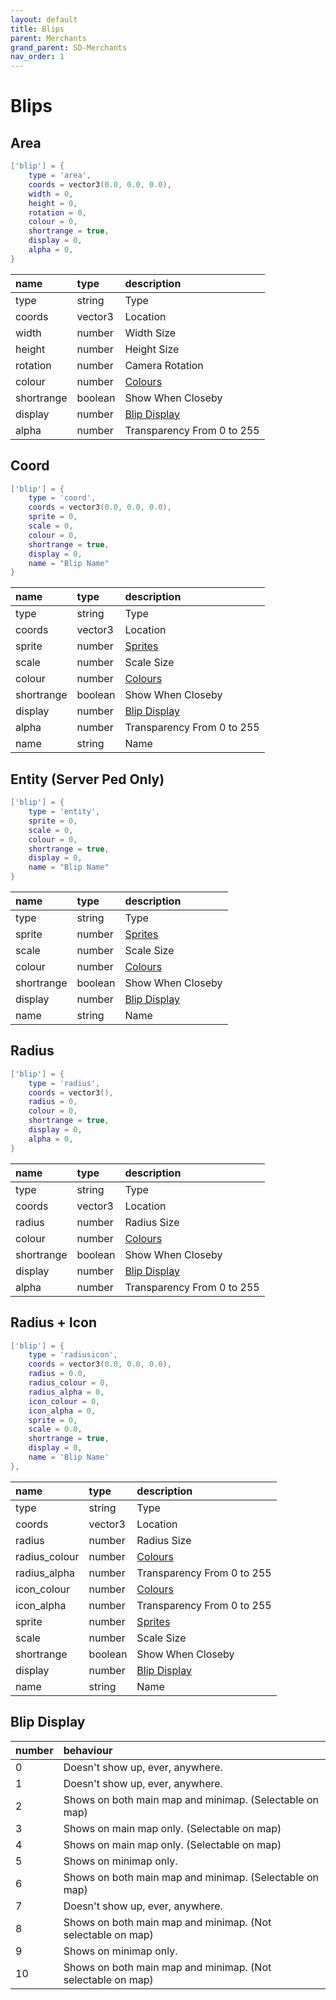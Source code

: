 ```yaml
---
layout: default
title: Blips
parent: Merchants
grand_parent: SD-Merchants
nav_order: 1
---
```


# Blips


## Area
```lua
['blip'] = {
    type = 'area',
    coords = vector3(0.0, 0.0, 0.0),
    width = 0,
    height = 0,
    rotation = 0,
    colour = 0,
    shortrange = true,
    display = 0,
    alpha = 0,
}
```

| name            | type           | description     |
|:----------------|:---------------|:----------------|
| type            | string         | Type            |
| coords          | vector3        | Location        |
| width           | number         | Width Size      |
| height          | number         | Height Size     |
| rotation        | number         | Camera Rotation |
| colour          | number         | [Colours](https://docs.fivem.net/docs/game-references/blips/#blip-colors) |
| shortrange      | boolean        | Show When Closeby |
| display         | number         | [Blip Display](#blip-display) |
| alpha           | number         | Transparency From 0 to 255 |

## Coord
```lua
['blip'] = {
    type = 'coord',
    coords = vector3(0.0, 0.0, 0.0),
    sprite = 0,
    scale = 0, 
    colour = 0,
    shortrange = true,
    display = 0,
    name = "Blip Name"
}
```

| name            | type           | description     |
|:----------------|:---------------|:----------------|
| type            | string         | Type            |
| coords          | vector3        | Location        |
| sprite          | number         | [Sprites](https://docs.fivem.net/docs/game-references/blips/#blips)      |
| scale           | number         | Scale Size      |
| colour          | number         | [Colours](https://docs.fivem.net/docs/game-references/blips/#blip-colors) |
| shortrange      | boolean        | Show When Closeby |
| display         | number         | [Blip Display](#blip-display) |
| alpha           | number         | Transparency From 0 to 255 |
| name            | string         | Name |

## Entity (Server Ped Only)
```lua
['blip'] = {
    type = 'entity',
    sprite = 0,
    scale = 0,
    colour = 0,
    shortrange = true,
    display = 0,
    name = "Blip Name"
}
```

| name            | type           | description     |
|:----------------|:---------------|:----------------|
| type            | string         | Type            |
| sprite          | number         | [Sprites](https://docs.fivem.net/docs/game-references/blips/#blips)      |
| scale           | number         | Scale Size      |
| colour          | number         | [Colours](https://docs.fivem.net/docs/game-references/blips/#blip-colors) |
| shortrange      | boolean        | Show When Closeby |
| display         | number         | [Blip Display](#blip-display) |
| name            | string         | Name |

## Radius
```lua
['blip'] = {
    type = 'radius',
    coords = vector3(),
    radius = 0,
    colour = 0,
    shortrange = true,
    display = 0,
    alpha = 0,
}
```

| name            | type           | description     |
|:----------------|:---------------|:----------------|
| type            | string         | Type            |
| coords          | vector3        | Location        |
| radius          | number         | Radius Size     |
| colour          | number         | [Colours](https://docs.fivem.net/docs/game-references/blips/#blip-colors) |
| shortrange      | boolean        | Show When Closeby |
| display         | number         | [Blip Display](#blip-display) |
| alpha           | number         | Transparency From 0 to 255 |

## Radius + Icon
```lua
['blip'] = {
    type = 'radiusicon',
    coords = vector3(0.0, 0.0, 0.0),
    radius = 0.0,
    radius_colour = 0,
    radius_alpha = 0,
    icon_colour = 0,
    icon_alpha = 0,
    sprite = 0,
    scale = 0.0,
    shortrange = true,
    display = 0,
    name = 'Blip Name'
},
```

| name            | type           | description     |
|:----------------|:---------------|:----------------|
| type            | string         | Type            |
| coords          | vector3        | Location        |
| radius          | number         | Radius Size     |
| radius_colour   | number         | [Colours](https://docs.fivem.net/docs/game-references/blips/#blip-colors) |
| radius_alpha    | number         | Transparency From 0 to 255 |
| icon_colour     | number         | [Colours](https://docs.fivem.net/docs/game-references/blips/#blip-colors) |
| icon_alpha      | number         | Transparency From 0 to 255 |
| sprite          | number         | [Sprites](https://docs.fivem.net/docs/game-references/blips/#blips)      |
| scale           | number         | Scale Size      |
| shortrange      | boolean        | Show When Closeby |
| display         | number         | [Blip Display](#blip-display) |
| name            | string         | Name |


## Blip Display

| number          | behaviour                                                   |
|:----------------|:------------------------------------------------------------|
| 0               | Doesn't show up, ever, anywhere.                            |
| 1               | Doesn't show up, ever, anywhere.                            |
| 2               | Shows on both main map and minimap. (Selectable on map)     |
| 3               | Shows on main map only. (Selectable on map)                 |
| 4               | Shows on main map only. (Selectable on map)                 |
| 5               | Shows on minimap only.                                      |
| 6               | Shows on both main map and minimap. (Selectable on map)     |
| 7               | Doesn't show up, ever, anywhere.                            |
| 8               | Shows on both main map and minimap. (Not selectable on map) |
| 9               | Shows on minimap only.                                      |
| 10              | Shows on both main map and minimap. (Not selectable on map) |